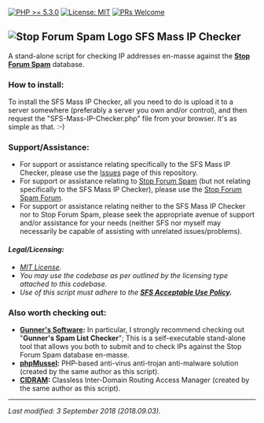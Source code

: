 [![PHP >= 5.3.0](https://img.shields.io/badge/PHP-%3E%3D%205.3.0-8892bf.svg)](https://maikuolan.github.io/Compatibility-Charts/)
[![License: MIT](https://img.shields.io/badge/License-MIT-green.svg)](https://opensource.org/licenses/MIT)
[![PRs Welcome](https://img.shields.io/badge/PRs-Welcome-brightgreen.svg)](http://makeapullrequest.com)

## ![Stop Forum Spam Logo](https://raw.githubusercontent.com/Maikuolan/SFS-Mass-IP-Checker/master/public/sfs.gif) __SFS Mass IP Checker__

A stand-alone script for checking IP addresses en-masse against the __[Stop Forum Spam](https://www.stopforumspam.com/)__ database.

### How to install:
To install the SFS Mass IP Checker, all you need to do is upload it to a server somewhere (preferably a server you own and/or control), and then request the "SFS-Mass-IP-Checker.php" file from your browser. It's as simple as that. :-)

### Support/Assistance:
- For support or assistance relating specifically to the SFS Mass IP Checker, please use the [Issues](https://github.com/Maikuolan/SFS-Mass-IP-Checker/issues) page of this repository.
- For support or assistance relating to [Stop Forum Spam](https://www.stopforumspam.com/) (but not relating specifically to the SFS Mass IP Checker), please use the [Stop Forum Spam Forum](https://www.stopforumspam.com/forum/).
- For support or assistance relating neither to the SFS Mass IP Checker nor to Stop Forum Spam, please seek the appropriate avenue of support and/or assistance for your needs (neither SFS nor myself may necessarily be capable of assisting with unrelated issues/problems).

#### *Legal/Licensing:*
- *[MIT License](https://opensource.org/licenses/MIT).*
- *You may use the codebase as per outlined by the licensing type attached to this codebase.*
- *Use of this script must adhere to the __[SFS Acceptable Use Policy](https://www.stopforumspam.com/legal).__*

### Also worth checking out:
- __[Gunner's Software](https://www.gunnerinc.com/):__ In particular, I strongly recommend checking out "__Gunner's Spam List Checker__"; This is a self-executable stand-alone tool that allows you both to submit and to check IPs against the Stop Forum Spam database en-masse.
- __[phpMussel](https://phpmussel.github.io/):__ PHP-based anti-virus anti-trojan anti-malware solution (created by the same author as this script).
- __[CIDRAM](https://cidram.github.io/):__ Classless Inter-Domain Routing Access Manager (created by the same author as this script).

---

*Last modified: 3 September 2018 (2018.09.03).*
